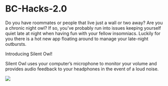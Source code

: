# BC-Hacks-2.0
Do you have roommates or people that live just a wall or two away? Are you a chronic night owl?
If so, you’ve probably run into issues keeping yourself quiet late at night when having fun with your fellow insomniacs.  Luckily for you there is a hot new app floating around to manage your late-night outbursts.

Introducing Silent Owl!

Silent Owl uses your computer’s microphone to monitor your volume and provides audio feedback to your headphones in the event of a loud noise.


<img src="C:\Users\goels\Desktop\WORK\2nd_Year\Silent_Owl\silentowl1.png" align = "center" style="margin: 0 auto;" />
